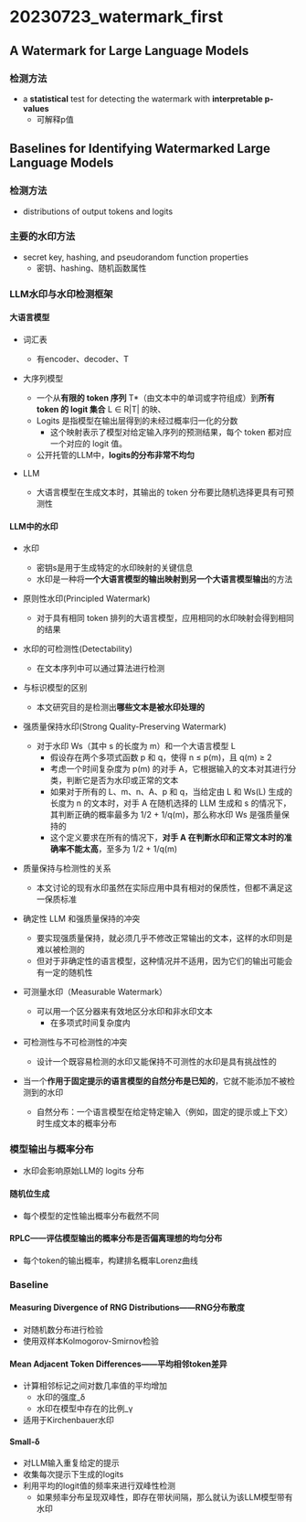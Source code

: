 # 20230723_watermark_first

## A Watermark for Large Language Models

### 检测方法

- a **statistical** test for detecting the watermark with **interpretable p-values**
  - 可解释p值

## Baselines for Identifying Watermarked Large Language Models

### 检测方法

- distributions of output tokens and logits 

### 主要的水印方法

- secret key, hashing, and pseudorandom function properties
  - 密钥、hashing、随机函数属性

### LLM水印与水印检测框架

#### 大语言模型

- 词汇表
  - 有encoder、decoder、T

- 大序列模型
  - 一个从**有限的 token 序列** T*（由文本中的单词或字符组成）到**所有 token 的 logit 集合** L ∈ R|T| 的映、
  - Logits 是指模型在输出层得到的未经过概率归一化的分数
    - 这个映射表示了模型对给定输入序列的预测结果，每个 token 都对应一个对应的 logit 值。
  - 公开托管的LLM中，**logits的分布非常不均匀**

- LLM
  - 大语言模型在生成文本时，其输出的 token 分布要比随机选择更具有可预测性

#### LLM中的水印

- 水印
  - 密钥s是用于生成特定的水印映射的关键信息
  - 水印是一种将**一个大语言模型的输出映射到另一个大语言模型输出**的方法

- 原则性水印(Principled Watermark)
  - 对于具有相同 token 排列的大语言模型，应用相同的水印映射会得到相同的结果

- 水印的可检测性(Detectability)
  - 在文本序列中可以通过算法进行检测
- 与标识模型的区别
  - 本文研究目的是检测出**哪些文本是被水印处理的**

- 强质量保持水印(Strong Quality-Preserving Watermark)
  - 对于水印 Ws（其中 s 的长度为 m）和一个大语言模型 L
    - 假设存在两个多项式函数 p 和 q，使得 n ≤ p(m)，且 q(m) ≥ 2
    - 考虑一个时间复杂度为 p(m) 的对手 A，它根据输入的文本对其进行分类，判断它是否为水印或正常的文本
    - 如果对于所有的 L、m、n、A、p 和 q，当给定由 L 和 Ws(L) 生成的长度为 n 的文本时，对手 A 在随机选择的 LLM 生成和 s 的情况下，其判断正确的概率最多为 1/2 + 1/q(m)，那么称水印 Ws 是强质量保持的
    - 这个定义要求在所有的情况下，**对手 A 在判断水印和正常文本时的准确率不能太高**，至多为 1/2 + 1/q(m)
- 质量保持与检测性的关系
  - 本文讨论的现有水印虽然在实际应用中具有相对的保质性，但都不满足这一保质标准
- 确定性 LLM 和强质量保持的冲突
  - 要实现强质量保持，就必须几乎不修改正常输出的文本，这样的水印则是难以被检测的
  - 但对于非确定性的语言模型，这种情况并不适用，因为它们的输出可能会有一定的随机性

- 可测量水印（Measurable Watermark）
  - 可以用一个区分器来有效地区分水印和非水印文本
    - 在多项式时间复杂度内

- 可检测性与不可检测性的冲突
  - 设计一个既容易检测的水印又能保持不可测性的水印是具有挑战性的

- 当一个**作用于固定提示的语言模型的自然分布是已知的**，它就不能添加不被检测到的水印
  - 自然分布：一个语言模型在给定特定输入（例如，固定的提示或上下文）时生成文本的概率分布

### 模型输出与概率分布

- 水印会影响原始LLM的 logits 分布

#### 随机位生成

- 每个模型的定性输出概率分布截然不同

#### RPLC——评估模型输出的概率分布是否偏离理想的均匀分布

- 每个token的输出概率，构建排名概率Lorenz曲线

### Baseline

#### Measuring Divergence of RNG Distributions——RNG分布散度

- 对随机数分布进行检验
- 使用双样本Kolmogorov-Smirnov检验

#### Mean Adjacent Token Differences——平均相邻token差异

- 计算相邻标记之间对数几率值的平均增加
  - 水印的强度_δ
  - 水印在模型中存在的比例_γ
- 适用于Kirchenbauer水印

#### Small-δ

- 对LLM输入重复给定的提示
- 收集每次提示下生成的logits
- 利用平均的logit值的频率来进行双峰性检测
  - 如果频率分布呈现双峰性，即存在带状间隔，那么就认为该LLM模型带有水印

